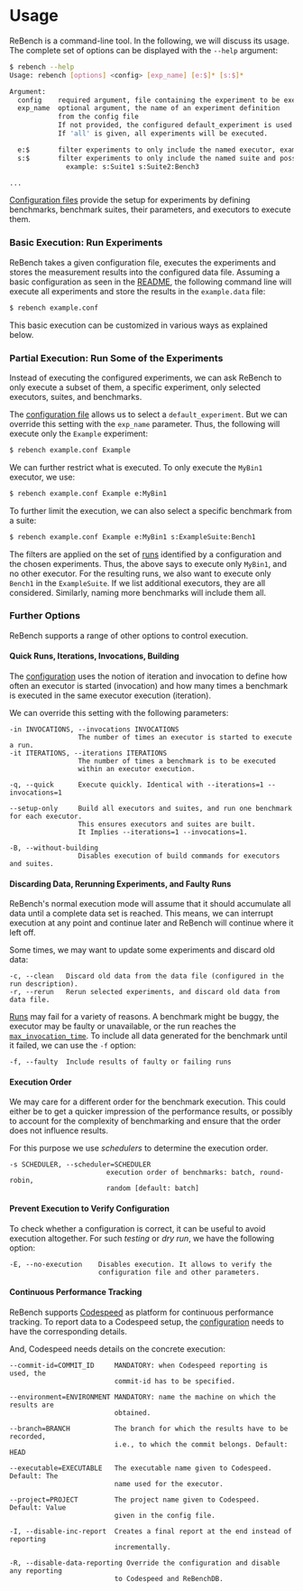 # Usage

ReBench is a command-line tool. In the following, we will discuss its usage.
The complete set of options can be displayed with the `--help` argument:

```bash
$ rebench --help
Usage: rebench [options] <config> [exp_name] [e:$]* [s:$]*

Argument:
  config    required argument, file containing the experiment to be executed
  exp_name  optional argument, the name of an experiment definition
            from the config file
            If not provided, the configured default_experiment is used.
            If 'all' is given, all experiments will be executed.

  e:$       filter experiments to only include the named executor, example: e:EXEC1 e:EXEC3
  s:$       filter experiments to only include the named suite and possibly benchmark
              example: s:Suite1 s:Suite2:Bench3

...
```

[Configuration files](config.md) provide the setup for experiments by
defining benchmarks, benchmark suites, their parameters, and executors
to execute them.

### Basic Execution: Run Experiments

ReBench takes a given configuration file, executes the experiments and stores
the measurement results into the configured data file. Assuming a basic
configuration as seen in the [README](index.md#install), the following command
line will execute all experiments and store the results in the `example.data`
file:

```bash
$ rebench example.conf
```

This basic execution can be customized in various ways as explained below.

### Partial Execution: Run Some of the Experiments

Instead of executing the configured experiments, we can ask ReBench to only
execute a subset of them, a specific experiment, only selected executors, suites, and
benchmarks.

The [configuration file](config.md) allows us to select a
`default_experiment`. But we can override this setting with the `exp_name`
parameter. Thus, the following will execute only the `Example` experiment:

```bash
$ rebench example.conf Example
```

We can further restrict what is executed.
To only execute the `MyBin1` executor, we use:

```bash
$ rebench example.conf Example e:MyBin1
```

To further limit the execution, we can also select a specific benchmark from a
suite:

```bash
$ rebench example.conf Example e:MyBin1 s:ExampleSuite:Bench1
```

The filters are applied on the set of [runs](config.md#runs) identified by a configuration and
the chosen experiments. Thus, the above says to execute only `MyBin1`, and no
other executor. For the resulting runs, we also want to execute only
`Bench1` in the `ExampleSuite`. If we list additional executors, they are all
considered. Similarly, naming more benchmarks will include them all.

### Further Options

ReBench supports a range of other options to control execution.

#### Quick Runs, Iterations, Invocations, Building

The [configuration](config.md#invocation) uses the notion of iteration
and invocation to define how often an executor is started (invocation) and how many
times a benchmark is executed in the same executor execution (iteration).

We can override this setting with the following parameters:

```text
-in INVOCATIONS, --invocations INVOCATIONS
                 The number of times an executor is started to execute a run.
-it ITERATIONS, --iterations ITERATIONS
                 The number of times a benchmark is to be executed
                 within an executor execution.

-q, --quick      Execute quickly. Identical with --iterations=1 --invocations=1

--setup-only     Build all executors and suites, and run one benchmark for each executor.
                 This ensures executors and suites are built.
                 It Implies --iterations=1 --invocations=1.

-B, --without-building
                 Disables execution of build commands for executors and suites.
```

#### Discarding Data, Rerunning Experiments, and Faulty Runs

ReBench's normal execution mode will assume that it should accumulate all data
until a complete data set is reached.
This means, we can interrupt execution at any point and continue later and
ReBench will continue where it left off.

Some times, we may want to update some experiments and discard old data:

```text
-c, --clean   Discard old data from the data file (configured in the run description).
-r, --rerun   Rerun selected experiments, and discard old data from data file.
```

[Runs](concepts.md#run) may fail for a variety of reasons. A benchmark might be
buggy, the executor may be faulty or unavailable, or the run reaches the
[`max_invocation_time`](config.md#max_invocation_time).
To include all data generated for the benchmark until it failed,
we can use the `-f` option: 

```text
-f, --faulty  Include results of faulty or failing runs
```

#### Execution Order

We may care for a different order for the benchmark execution.
This could either be to get a quicker impression of the performance results,
or possibly to account for the complexity of benchmarking and ensure
that the order does not influence results. 

For this purpose we use *schedulers* to determine the execution order.

```text
-s SCHEDULER, --scheduler=SCHEDULER
                        execution order of benchmarks: batch, round-robin,
                        random [default: batch]
```

#### Prevent Execution to Verify Configuration

To check whether a configuration is correct, it can be useful to avoid
execution altogether. For such *testing* or *dry run*, we have the following
option:

```text
-E, --no-execution    Disables execution. It allows to verify the
                      configuration file and other parameters.
```  

#### Continuous Performance Tracking

ReBench supports [Codespeed][1] as platform for continuous performance
tracking. To report data to a Codespeed setup, the [configuration](config.md#codespeed)
needs to have the corresponding details.

And, Codespeed needs details on the concrete execution:

```text
--commit-id=COMMIT_ID     MANDATORY: when Codespeed reporting is  used, the
                          commit-id has to be specified.

--environment=ENVIRONMENT MANDATORY: name the machine on which the results are
                          obtained.

--branch=BRANCH           The branch for which the results have to be recorded,
                          i.e., to which the commit belongs. Default: HEAD

--executable=EXECUTABLE   The executable name given to Codespeed. Default: The
                          name used for the executor.

--project=PROJECT         The project name given to Codespeed. Default: Value
                          given in the config file.

-I, --disable-inc-report  Creates a final report at the end instead of reporting
                          incrementally.

-R, --disable-data-reporting Override the configuration and disable any reporting
                          to Codespeed and ReBenchDB.
```

[1]: https://github.com/tobami/codespeed/

